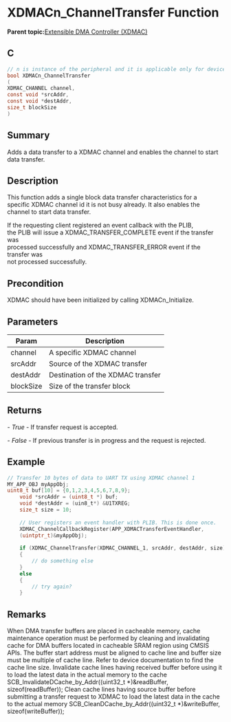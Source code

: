 # XDMACn\_ChannelTransfer Function

**Parent topic:**[Extensible DMA Controller \(XDMAC\)](GUID-C2B02311-0F9A-41E7-92B8-C2FEEBDFE755.md)

## C

```c
// n is instance of the peripheral and it is applicable only for devices having multiple instances of the peripheral.
bool XDMACn_ChannelTransfer
(
XDMAC_CHANNEL channel,
const void *srcAddr,
const void *destAddr,
size_t blockSize
)
```

## Summary

Adds a data transfer to a XDMAC channel and enables the channel to start data transfer.

## Description

This function adds a single block data transfer characteristics for a<br />specific XDMAC channel id it is not busy already. It also enables the<br />channel to start data transfer.

If the requesting client registered an event callback with the PLIB,<br />the PLIB will issue a XDMAC\_TRANSFER\_COMPLETE event if the transfer was<br />processed successfully and XDMAC\_TRANSFER\_ERROR event if the transfer was<br />not processed successfully.

## Precondition

XDMAC should have been initialized by calling XDMACn\_Initialize.

## Parameters

|Param|Description|
|-----|-----------|
|channel|A specific XDMAC channel|
|srcAddr|Source of the XDMAC transfer|
|destAddr|Destination of the XDMAC transfer|
|blockSize|Size of the transfer block|

## Returns

*- True* - If transfer request is accepted.

*- False* - If previous transfer is in progress and the request is rejected.

## Example

```c
// Transfer 10 bytes of data to UART TX using XDMAC channel 1
MY_APP_OBJ myAppObj;
uint8_t buf[10] = {0,1,2,3,4,5,6,7,8,9};
    void *srcAddr = (uint8_t *) buf;
    void *destAddr = (uin8_t*) &U1TXREG;
    size_t size = 10;
    
    // User registers an event handler with PLIB. This is done once.
    XDMAC_ChannelCallbackRegister(APP_XDMACTransferEventHandler,
    (uintptr_t)&myAppObj);
    
    if (XDMAC_ChannelTransfer(XDMAC_CHANNEL_1, srcAddr, destAddr, size) == true)
    {
        // do something else
    }
    else
    {
        // try again?
    }
```

## Remarks

When DMA transfer buffers are placed in cacheable memory, cache maintenance operation must be performed by cleaning and invalidating cache for DMA buffers located in cacheable SRAM region using CMSIS APIs. The buffer start address must be aligned to cache line and buffer size must be multiple of cache line. Refer to device documentation to find the cache line size. Invalidate cache lines having received buffer before using it to load the latest data in the actual memory to the cache SCB\_InvalidateDCache\_by\_Addr\(\(uint32\_t \*\)&readBuffer, sizeof\(readBuffer\)\); Clean cache lines having source buffer before submitting a transfer request to XDMAC to load the latest data in the cache to the actual memory SCB\_CleanDCache\_by\_Addr\(\(uint32\_t \*\)&writeBuffer, sizeof\(writeBuffer\)\);

